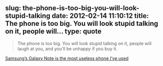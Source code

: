 slug: the-phone-is-too-big-you-will-look-stupid-talking
date: 2012-02-14 11:10:12
title: The phone is too big. You will look stupid talking on it, people will...
type: quote
---

> The phone is too big. You will look stupid talking on it, people will laugh at you, and you’ll be unhappy if you buy it.

[Samsung’s Galaxy Note is the most useless phone I’ve used](http://www.bgr.com/2012/02/13/samsungs-galaxy-note-is-the-most-useless-phone-ive-seen/)
